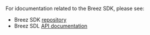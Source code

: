 For idocumentation related to the Breez SDK, please see:
* Breez SDK [repository](https://github.com/breez/breez-sdk)
* Breez SDL [API documentation](https://breez.github.io/breez-sdk-rustdoc/doc/breez_sdk_core/) 

